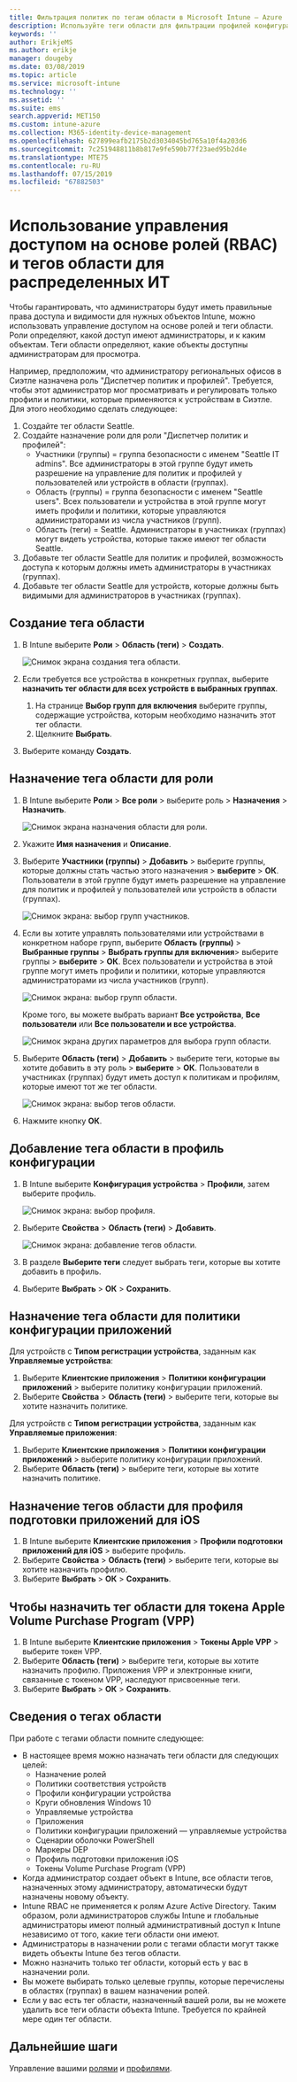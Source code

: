 ```yaml
---
title: Фильтрация политик по тегам области в Microsoft Intune — Azure | Документы Майкрософт
description: Используйте теги области для фильтрации профилей конфигурации по определенным ролям.
keywords: ''
author: ErikjeMS
ms.author: erikje
manager: dougeby
ms.date: 03/08/2019
ms.topic: article
ms.service: microsoft-intune
ms.technology: ''
ms.assetid: ''
ms.suite: ems
search.appverid: MET150
ms.custom: intune-azure
ms.collection: M365-identity-device-management
ms.openlocfilehash: 627899eafb2175b2d3034045bd765a10f4a203d6
ms.sourcegitcommit: 7c251948811b8b817e9fe590b77f23aed95b2d4e
ms.translationtype: MTE75
ms.contentlocale: ru-RU
ms.lasthandoff: 07/15/2019
ms.locfileid: "67882503"
---
```

# <a name="use-role-based-access-control-rbac-and-scope-tags-for-distributed-it"></a>Использование управления доступом на основе ролей (RBAC) и тегов области для распределенных ИТ

Чтобы гарантировать, что администраторы будут иметь правильные права доступа и видимости для нужных объектов Intune, можно использовать управление доступом на основе ролей и теги области. Роли определяют, какой доступ имеют администраторы, и к каким объектам. Теги области определяют, какие объекты доступны администраторам для просмотра.

Например, предположим, что администратору региональных офисов в Сиэтле назначена роль "Диспетчер политик и профилей". Требуется, чтобы этот администратор мог просматривать и регулировать только профили и политики, которые применяются к устройствам в Сиэтле. Для этого необходимо сделать следующее:

1. Создайте тег области Seattle.
2. Создайте назначение роли для роли "Диспетчер политик и профилей": 
    - Участники (группы) = группа безопасности с именем "Seattle IT admins". Все администраторы в этой группе будут иметь разрешение на управление для политик и профилей у пользователей или устройств в области (группах).
    - Область (группы) = группа безопасности с именем "Seattle users". Всех пользователи и устройства в этой группе могут иметь профили и политики, которые управляются администраторами из числа участников (групп). 
    - Область (теги) = Seattle. Администраторы в участниках (группах) могут видеть устройства, которые также имеют тег области Seattle.
3. Добавьте тег области Seattle для политик и профилей, возможность доступа к которым должны иметь администраторы в участниках (группах).
4. Добавьте тег области Seattle для устройств, которые должны быть видимыми для администраторов в участниках (группах). 


## <a name="to-create-a-scope-tag"></a>Создание тега области

1. В Intune выберите **Роли** > **Область (теги)**  > **Создать**.

    ![Снимок экрана создания тега области.](./media/scope-tags/create-scope-tag.png)

3. Если требуется все устройства в конкретных группах, выберите **назначить тег области для всех устройств в выбранных группах**.
    1. На странице **Выбор групп для включения** выберите группы, содержащие устройства, которым необходимо назначить этот тег области.
    2. Щелкните **Выбрать**.
4. Выберите команду **Создать**.

## <a name="to-assign-a-scope-tag-to-a-role"></a>Назначение тега области для роли

1. В Intune выберите **Роли** > **Все роли** > выберите роль > **Назначения** > **Назначить**.

    ![Снимок экрана назначения области для роли.](./media/scope-tags/assign-scope-to-role.png)

2. Укажите **Имя назначения** и **Описание**.
3. Выберите **Участники (группы)**  > **Добавить** > выберите группы, которые должны стать частью этого назначения > **выберите** > **ОК**. Пользователи в этой группе будут иметь разрешение на управление для политик и профилей у пользователей или устройств в области (группах).

    ![Снимок экрана: выбор групп участников.](./media/scope-tags/select-member-groups.png)

4. Если вы хотите управлять пользователями или устройствами в конкретном наборе групп, выберите **Область (группы)**  > **Выбранные группы** > **Выбрать группы для включения**> выберите группы > **выберите** > **ОК**. Всех пользователи и устройства в этой группе могут иметь профили и политики, которые управляются администраторами из числа участников (групп).

    ![Снимок экрана: выбор групп области.](./media/scope-tags/select-scope-groups.png)

    Кроме того, вы можете выбрать вариант **Все устройства**, **Все пользователи** или **Все пользователи и все устройства**.

    ![Снимок экрана других параметров для выбора групп области.](./media/scope-tags/scope-group-other-options.png)
    
5. Выберите **Область (теги)**  > **Добавить** > выберите теги, которые вы хотите добавить в эту роль > **выберите** > **ОК**. Пользователи в участниках (группах) будут иметь доступ к политикам и профилям, которые имеют тот же тег области.

    ![Снимок экрана: выбор тегов области.](./media/scope-tags/select-scope-tags.png)

6. Нажмите кнопку **ОК**. 

## <a name="to-add-a-scope-tag-to-a-configuration-profile"></a>Добавление тега области в профиль конфигурации
1. В Intune выберите **Конфигурация устройства** > **Профили**, затем выберите профиль.

    ![Снимок экрана: выбор профиля.](./media/scope-tags/choose-profile.png)

2. Выберите **Свойства** > **Область (теги)**  > **Добавить**.

    ![Снимок экрана: добавление тегов области.](./media/scope-tags/add-scope-tags.png)

3. В разделе **Выберите теги** следует выбрать теги, которые вы хотите добавить в профиль.
4. Выберите **Выбрать** > **ОК** > **Сохранить**.

## <a name="to-assign-a-scope-tag-to-an-app-configuration-policy"></a>Назначение тега области для политики конфигурации приложений
Для устройств с **Типом регистрации устройства**, заданным как **Управляемые устройства**:
1. Выберите **Клиентские приложения** > **Политики конфигурации приложений** > выберите политику конфигурации приложений.
2. Выберите **Свойства** > **Область (теги)** > выберите теги, которые вы хотите назначить политике.

Для устройств с **Типом регистрации устройства**, заданным как **Управляемые приложения**:
1. Выберите **Клиентские приложения** > **Политики конфигурации приложений** > выберите политику конфигурации приложений.
2. Выберите **Область (теги)** > выберите теги, которые вы хотите назначить политике.


## <a name="to-assign-a-scope-tag-to-an-ios-app-provisioning-profile"></a>Назначение тегов области для профиля подготовки приложений для iOS
1. В Intune выберите **Клиентские приложения** > **Профили подготовки приложений для iOS** > выберите профиль.
2. Выберите **Свойства** > **Область (теги)** > выберите теги, которые вы хотите назначить профилю.
3. Выберите **Выбрать** > **ОК** > **Сохранить**.

## <a name="to-assign-a-scope-tag-to-an-apple-volume-purchase-program-vpp-token"></a>Чтобы назначить тег области для токена Apple Volume Purchase Program (VPP)
1. В Intune выберите **Клиентские приложения** > **Токены Apple VPP** > выберите токен VPP.
2. Выберите **Область (теги)** > выберите теги, которые вы хотите назначить профилю. Приложения VPP и электронные книги, связанные с токеном VPP, наследуют присвоенные теги.
3. Выберите **Выбрать** > **ОК** > **Сохранить**.

## <a name="scope-tag-details"></a>Сведения о тегах области
При работе с тегами области помните следующее:

- В настоящее время можно назначать теги области для следующих целей:
  - Назначение ролей
  - Политики соответствия устройств
  - Профили конфигурации устройства
  - Круги обновления Windows 10
  - Управляемые устройства
  - Приложения
  - Политики конфигурации приложений — управляемые устройства
  - Сценарии оболочки PowerShell
  - Маркеры DEP
  - Профиль подготовки приложения iOS
  - Токены Volume Purchase Program (VPP)
- Когда администратор создает объект в Intune, все области тегов, назначенных этому администратору, автоматически будут назначены новому объекту.
- Intune RBAC не применяется к ролям Azure Active Directory. Таким образом, роли администраторов службы Intune и глобальные администраторы имеют полный административный доступ к Intune независимо от того, какие теги области они имеют.
- Администраторы в назначении роли с тегами области могут также видеть объекты Intune без тегов области.
- Можно назначить только тег области, который есть у вас в назначении роли.
- Вы можете выбирать только целевые группы, которые перечислены в областях (группах) в вашем назначении ролей.
- Если у вас есть тег области, назначенный вашей роли, вы не можете удалить все теги области объекта Intune. Требуется по крайней мере один тег области.

## <a name="next-steps"></a>Дальнейшие шаги

Управление вашими [ролями](role-based-access-control.md) и [профилями](device-profile-assign.md).
